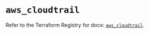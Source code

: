 # `aws_cloudtrail`

Refer to the Terraform Registry for docs: [`aws_cloudtrail`](https://registry.terraform.io/providers/hashicorp/aws/5.49.0/docs/resources/cloudtrail).
